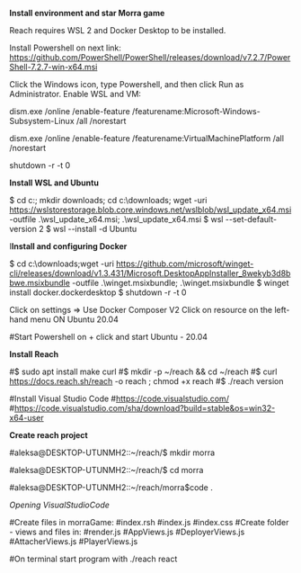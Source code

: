 **Install environment and star Morra game**

Reach requires WSL 2 and Docker Desktop to be installed.

Install Powershell on next link:
https://github.com/PowerShell/PowerShell/releases/download/v7.2.7/PowerShell-7.2.7-win-x64.msi

Click the Windows icon, type Powershell, and then click Run as Administrator. Enable WSL and VM:

dism.exe /online /enable-feature /featurename:Microsoft-Windows-Subsystem-Linux /all /norestart

dism.exe /online /enable-feature /featurename:VirtualMachinePlatform /all /norestart

shutdown -r -t 0

**Install WSL and Ubuntu**

$ cd c:\; mkdir downloads; cd c:\downloads; wget -uri https://wslstorestorage.blob.core.windows.net/wslblob/wsl_update_x64.msi -outfile .\wsl_update_x64.msi; .\wsl_update_x64.msi
$ wsl --set-default-version 2
$ wsl --install -d Ubuntu

I**Install and configuring Docker**

$ cd c:\downloads;wget -uri https://github.com/microsoft/winget-cli/releases/download/v1.3.431/Microsoft.DesktopAppInstaller_8wekyb3d8bbwe.msixbundle -outfile .\winget.msixbundle; .\winget.msixbundle
$ winget install docker.dockerdesktop
$ shutdown -r -t 0

Click on settings => Use Docker Composer V2
Click on resource on the left-hand menu ON Ubuntu 20.04

#Start Powershell on + click and start Ubuntu - 20.04

**Install Reach**

#$ sudo apt install make curl
#$ mkdir -p ~/reach && cd ~/reach
#$ curl https://docs.reach.sh/reach -o reach ; chmod +x reach
#$ ./reach version

#Install Visual Studio Code
#https://code.visualstudio.com/
#https://code.visualstudio.com/sha/download?build=stable&os=win32-x64-user 

**Create reach project**

#aleksa@DESKTOP-UTUNMH2::~/reach/$ mkdir  morra

#aleksa@DESKTOP-UTUNMH2::~/reach/$ cd morra

#aleksa@DESKTOP-UTUNMH2::~/reach/morra$code .

*Opening VisualStudioCode*

#Create files in morraGame:
#index.rsh
#index.js
#index.css
#Create folder - views and files in:
#render.js
#AppViews.js
#DeployerViews.js
#AttacherViews.js
#PlayerViews.js

#On terminal start program with ./reach react
